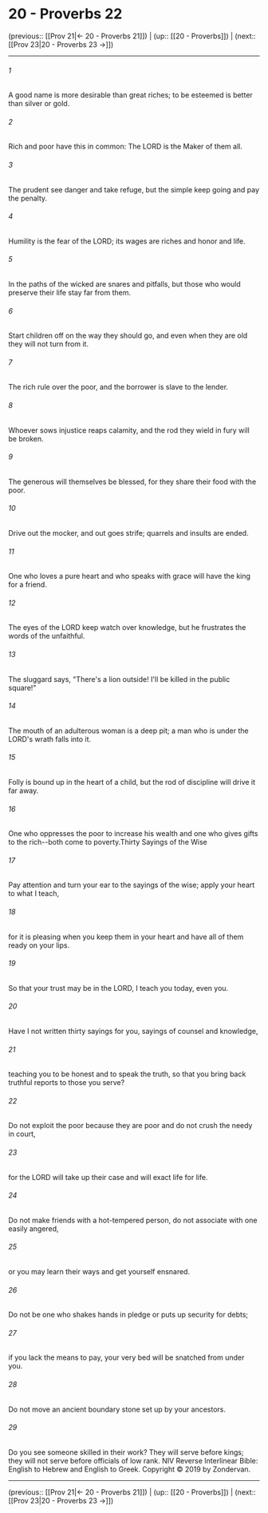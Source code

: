 # 20 - Proverbs 22

(previous:: [[Prov 21|← 20 - Proverbs 21]]) | (up:: [[20 - Proverbs]]) | (next:: [[Prov 23|20 - Proverbs 23 →]])

***


###### 1 
A good name is more desirable than great riches; to be esteemed is better than silver or gold. 

###### 2 
Rich and poor have this in common: The LORD is the Maker of them all. 

###### 3 
The prudent see danger and take refuge, but the simple keep going and pay the penalty. 

###### 4 
Humility is the fear of the LORD; its wages are riches and honor and life. 

###### 5 
In the paths of the wicked are snares and pitfalls, but those who would preserve their life stay far from them. 

###### 6 
Start children off on the way they should go, and even when they are old they will not turn from it. 

###### 7 
The rich rule over the poor, and the borrower is slave to the lender. 

###### 8 
Whoever sows injustice reaps calamity, and the rod they wield in fury will be broken. 

###### 9 
The generous will themselves be blessed, for they share their food with the poor. 

###### 10 
Drive out the mocker, and out goes strife; quarrels and insults are ended. 

###### 11 
One who loves a pure heart and who speaks with grace will have the king for a friend. 

###### 12 
The eyes of the LORD keep watch over knowledge, but he frustrates the words of the unfaithful. 

###### 13 
The sluggard says, "There's a lion outside! I'll be killed in the public square!" 

###### 14 
The mouth of an adulterous woman is a deep pit; a man who is under the LORD's wrath falls into it. 

###### 15 
Folly is bound up in the heart of a child, but the rod of discipline will drive it far away. 

###### 16 
One who oppresses the poor to increase his wealth and one who gives gifts to the rich--both come to poverty.Thirty Sayings of the Wise 

###### 17 
Pay attention and turn your ear to the sayings of the wise; apply your heart to what I teach, 

###### 18 
for it is pleasing when you keep them in your heart and have all of them ready on your lips. 

###### 19 
So that your trust may be in the LORD, I teach you today, even you. 

###### 20 
Have I not written thirty sayings for you, sayings of counsel and knowledge, 

###### 21 
teaching you to be honest and to speak the truth, so that you bring back truthful reports to those you serve? 

###### 22 
Do not exploit the poor because they are poor and do not crush the needy in court, 

###### 23 
for the LORD will take up their case and will exact life for life. 

###### 24 
Do not make friends with a hot-tempered person, do not associate with one easily angered, 

###### 25 
or you may learn their ways and get yourself ensnared. 

###### 26 
Do not be one who shakes hands in pledge or puts up security for debts; 

###### 27 
if you lack the means to pay, your very bed will be snatched from under you. 

###### 28 
Do not move an ancient boundary stone set up by your ancestors. 

###### 29 
Do you see someone skilled in their work? They will serve before kings; they will not serve before officials of low rank. NIV Reverse Interlinear Bible: English to Hebrew and English to Greek. Copyright © 2019 by Zondervan.

***

(previous:: [[Prov 21|← 20 - Proverbs 21]]) | (up:: [[20 - Proverbs]]) | (next:: [[Prov 23|20 - Proverbs 23 →]])
